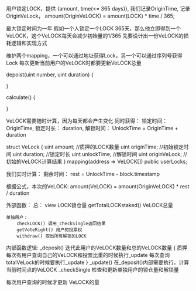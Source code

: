 用户锁定LOCK，提供 {amount, time(<= 365 days)}, 我们记录OriginTime, 记录 OriginVeLock， amount(OriginVeLOCK) = amount(LOCK) * time / 365;

最大锁定时间为一年
假如一个人锁定一个LOCK 365天，那么他立即得到一个VeLOCK，这个VeLOCK每天会减少初始量的1/365
先要设计出一份VeLOCK的损耗逻辑和实现方式

维护两个mapping，一个可以通过地址获得Lock，另一个可以通过序列号获得Lock
每次更新当前用户的VeLOCK时都要更新VeLOCK总量

depoist(uint number, uint duration) {

}

calculate() {

}


VeLOCK需要随时计算，因为每天都会产生变化
同时获得：
    锁定时间： OriginTime,
    锁定时长： duration,
    解锁时间： UnlockTime = OriginTime + duration

struct VeLock {
    uint amount; //质押的LOCK数量
    uint originTime; //初始锁定时间
    uint duration; //锁定时长
    uint unlockTime; //解锁时间
    uint originVeLock; //初始的VeLOCK计算结果
}
mapping(address => VeLOCK[]) public userLocks;

我们实时计算：
    剩余时间： rest = UnlockTime - block.timestamp


根据公式，本次的VeLOCK: amount(VeLOCK) = amount(OriginVeLOCK) * rest / duration

外部函数：
    总： 
        view LOCK锁仓量 getTotalLOCKstaked()
        VeLOCK总量

    单独用户：
        checkLOCK() 调用_checkSingle返回结果  
        getVoteRight() 用户的投票权       
        withdraw() 取出所有解锁的LOCK

内部函数逻辑:
    _deposit() 迭代此用户的VeLOCK数量和总的VeLOCK数量 {
        质押
        每次有用户查询自己的VeLOCK和投票比重的时候执行_update
        每次查询totalVeLock的时候要执行_update
    }
    _update() 在_deposit()内部需要执行，计算当前时间点的VeLOCK
    _checkSingle 检查和更新单独用户的锁仓量和解锁量

每次用户查询的时候才更新 VeLOCK的量